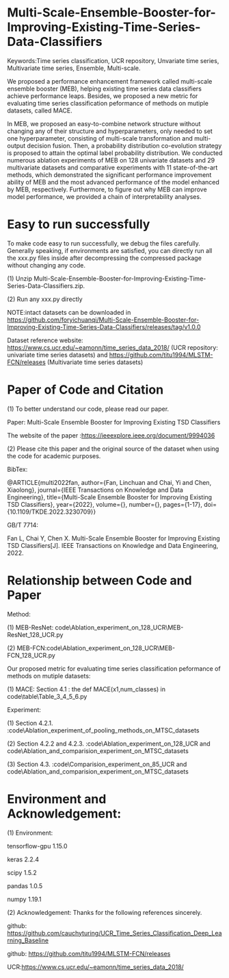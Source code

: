 # Multi-Scale-Ensemble-Booster-for-Improving-Existing-Time-Series-Data-Classifiers

Keywords:Time series classification, UCR repository, Unvariate time series, Multivariate time series, Ensemble, Multi-scale.

We proposed a performance enhancement framework called multi-scale ensemble booster (MEB), helping existing time series data classifiers achieve performance leaps. Besides, we proposed a new metric for evaluating time series classification peformance of methods on mutiple datasets, called MACE.

In MEB, we proposed an easy-to-combine network structure without changing any of their structure and hyperparameters, only needed to set one hyperparameter, consisting of multi-scale transformation and multi-output decision fusion. Then, a probability distribution co-evolution strategy is proposed to attain the optimal label probability distribution. We conducted numerous ablation experiments of MEB on 128 univariate datasets and 29 multivariate datasets and comparative experiments with 11 state-of-the-art methods, which demonstrated the significant performance improvement ability of MEB and the most advanced performance of the model enhanced by MEB, respectively. Furthermore, to figure out why MEB can improve model performance, we provided a chain of interpretability analyses.


# Easy to run successfully
To make code easy to run successfully, we debug the files carefully. Generally speaking, if environments are satisfied, you can directly run all the xxx.py files inside after decompressing the compressed package without changing any code.


(1) Unzip Multi-Scale-Ensemble-Booster-for-Improving-Existing-Time-Series-Data-Classifiers.zip.


(2) Run any xxx.py directly


NOTE:intact datasets can be downloaded in https://github.com/foryichuanqi/Multi-Scale-Ensemble-Booster-for-Improving-Existing-Time-Series-Data-Classifiers/releases/tag/v1.0.0

Dataset reference website: https://www.cs.ucr.edu/~eamonn/time_series_data_2018/ (UCR repository: univariate time series datasets) and https://github.com/titu1994/MLSTM-FCN/releases (Multivariate time series datasets) 


# Paper of Code and Citation


(1) To better understand our code, please read our paper.

Paper: Multi-Scale Ensemble Booster for Improving Existing TSD Classifiers

The website of the paper :https://ieeexplore.ieee.org/document/9994036



(2) Please cite this paper and the original source of the dataset when using the code for academic purposes.

BibTex:

@ARTICLE{multi2022fan,
  author={Fan, Linchuan and Chai, Yi and Chen, Xiaolong},
  journal={IEEE Transactions on Knowledge and Data Engineering}, 
  title={Multi-Scale Ensemble Booster for Improving Existing TSD Classifiers}, 
  year={2022},
  volume={},
  number={},
  pages={1-17},
  doi={10.1109/TKDE.2022.3230709}}

GB/T 7714: 

Fan L, Chai Y, Chen X. Multi-Scale Ensemble Booster for Improving Existing TSD Classifiers[J]. IEEE Transactions on Knowledge and Data Engineering, 2022.

# Relationship between Code and Paper

 
Method:

(1) MEB-ResNet: code\Ablation_experiment_on_128_UCR\MEB-ResNet_128_UCR.py

(2) MEB-FCN:code\Ablation_experiment_on_128_UCR\MEB-FCN_128_UCR.py


Our proposed metric for evaluating time series classification peformance of methods on mutiple datasets:


(1) MACE: Section 4.1 : the def MACE(x1,num_classes) in code\table\Table_3_4_5_6.py


Experiment:

(1) Section 4.2.1. :code\Ablation_experiment_of_pooling_methods_on_MTSC_datasets 

 
(2) Section 4.2.2 and 4.2.3. :code\Ablation_experiment_on_128_UCR and code\Ablation_and_comparision_experiment_on_MTSC_datasets

 
(3) Section  4.3. :code\Comparision_experiment_on_85_UCR and  code\Ablation_and_comparision_experiment_on_MTSC_datasets
 
 


# Environment and Acknowledgement:


(1) Environment:

tensorflow-gpu            1.15.0
    
keras                     2.2.4
    
scipy                     1.5.2
    
pandas                    1.0.5
    
numpy                     1.19.1



(2) Acknowledgement: 
Thanks for the following references sincerely.
   
github: https://github.com/cauchyturing/UCR_Time_Series_Classification_Deep_Learning_Baseline
   
github: https://github.com/titu1994/MLSTM-FCN/releases

UCR:https://www.cs.ucr.edu/~eamonn/time_series_data_2018/ 
   
